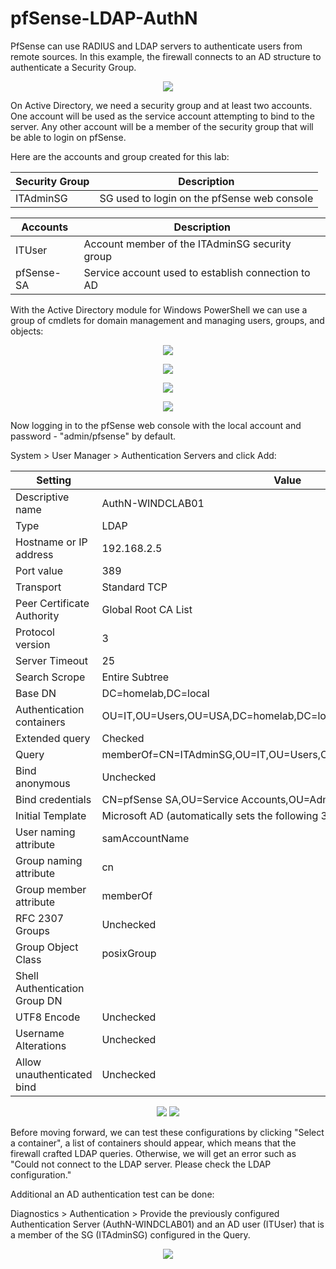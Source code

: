 # pfSense-LDAP-AuthN
PfSense can use RADIUS and LDAP servers to authenticate users from remote sources. In this example, the firewall connects to an AD structure to authenticate a Security Group.

<p align="center">
  <img src="https://github.com/HamllerM/pfSense-LDAP-AuthN/assets/62651116/48eaf441-a608-4453-a860-54b4e0099c97"/>
</p> 

On Active Directory, we need a security group and at least two accounts. One account will be used as the service account attempting to bind to the server. Any other account will be a member of the security group that will be able to login on pfSense.

Here are the accounts and group created for this lab:

| Security Group | Description |
| --- | --- |
| ITAdminSG | SG used to login on the pfSense web console  |

| Accounts | Description |
| --- | --- |
| ITUser | Account member of the ITAdminSG security group |
| pfSense-SA | Service account used to establish connection to AD |


With the Active Directory module for Windows PowerShell we can use a group of cmdlets for domain management and managing users, groups, and objects:

<p align="center">
  <img src="https://github.com/HamllerM/pfSense-LDAP-AuthN/assets/62651116/0ab2258d-83cc-4a5a-8c69-4707333d055b"/>
</p> 

<p align="center">
  <img src="https://github.com/HamllerM/pfSense-LDAP-AuthN/assets/62651116/da2c6842-d7e9-4e74-8ce5-3bf6779d98f0"/>
</p> 

<p align="center">
  <img src="https://github.com/HamllerM/pfSense-LDAP-AuthN/assets/62651116/084af259-3dca-41ec-94ec-215c1ee366a1"/>
</p> 

<p align="center">
  <img src="https://github.com/HamllerM/pfSense-LDAP-AuthN/assets/62651116/edad8d2c-53cb-4e6a-9ce9-b4957c66ecfd"/>
</p> 

Now logging in to the pfSense web console with the local account and password - "admin/pfsense" by default.

System > User Manager > Authentication Servers and click Add:

| Setting | Value |
| --- | --- |
| Descriptive name | AuthN-WINDCLAB01 |
| Type | LDAP |
| Hostname or IP address | 192.168.2.5 |
| Port value | 389 |
| Transport | Standard TCP |
| Peer Certificate Authority | Global Root CA List |
| Protocol version | 3 |
| Server Timeout | 25 |
| Search Scrope | Entire Subtree |
| Base DN | DC=homelab,DC=local |
| Authentication containers | OU=IT,OU=Users,OU=USA,DC=homelab,DC=local |
| Extended query | Checked |
| Query | memberOf=CN=ITAdminSG,OU=IT,OU=Users,OU=USA,DC=homelab,DC=local |
| Bind anonymous | Unchecked |
| Bind credentials | CN=pfSense SA,OU=Service Accounts,OU=Admin,DC=homelab,DC=local |
| Initial Template | Microsoft AD (automatically sets the following 3 values)|
| User naming attribute | samAccountName |
| Group naming attribute | cn |
| Group member attribute | memberOf |
| RFC 2307 Groups | Unchecked |
| Group Object Class | posixGroup |
| Shell Authentication Group DN |  |
| UTF8 Encode | Unchecked |
| Username Alterations | Unchecked |
| Allow unauthenticated bind | Unchecked |


<p align="center">
  <img src="https://github.com/HamllerM/pfSense-LDAP-AuthN/assets/62651116/9a188fd9-c683-4565-8435-e0b5ce5ecea0"/>
  <img src="https://github.com/HamllerM/pfSense-LDAP-AuthN/assets/62651116/514a36a6-e3a0-48de-b0fe-d628ed6962a1"/>
</p>


Before moving forward, we can test these configurations by clicking "Select a container", a list of containers should appear, which means that the firewall crafted LDAP queries. Otherwise, we will get an error such as "Could not connect to the LDAP server. Please check the LDAP configuration."

Additional an AD authentication test can be done:

Diagnostics > Authentication > Provide the previously configured Authentication Server (AuthN-WINDCLAB01) and an AD user (ITUser) that is a member of the SG (ITAdminSG) configured in the Query.

<p align="center">
  <img src="https://github.com/HamllerM/pfSense-LDAP-AuthN/assets/62651116/9d6c60e9-ec50-4283-88de-5935df610cf6"/>
</p>


